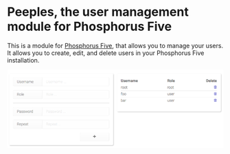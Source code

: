 
# Peeples, the user management module for Phosphorus Five

This is a module for [Phosphorus Five](https://github.com/polterguy/phosphorusfive), that allows you to
manage your users. It allows you to create, edit, and delete users in your Phosphorus Five installation.

![alt screenshot](media/screenshot-1.png)
